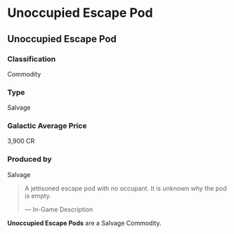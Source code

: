 # Unoccupied Escape Pod
## Unoccupied Escape Pod

### Classification

Commodity

### Type

Salvage

### Galactic Average Price

3,900 CR

### Produced by

Salvage

> 
> 
> A jettisoned escape pod with no occupant. It is unknown why the pod is empty.
> 
> 
> — In-Game Description
> 

**Unoccupied Escape Pods** are a Salvage Commodity.